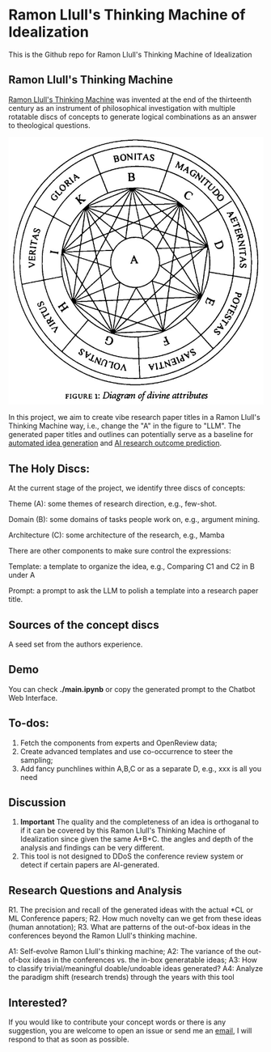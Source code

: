 # Ramon Llull's Thinking Machine of Idealization
This is the Github repo for Ramon Llull's Thinking Machine of Idealization 

## Ramon Llull's Thinking Machine
[Ramon Llull's Thinking Machine](https://gwern.net/doc/borges/1937-borges-raymondllullsthinkingmachine.pdf) was invented at the end of the thirteenth century as an instrument of philosophical investigation with multiple rotatable discs of concepts to generate logical combinations as an answer to theological questions.

<p align="center">
  <img src="assets/diagram.jpg" width="550" title=" An illustration of Ramon Llull's Thinking Machine." alt=" An illustration of Ramon Llull's Thinking Machine.">
</p>

In this project, we aim to create vibe research paper titles in a Ramon Llull's Thinking Machine way, i.e., change the "A" in the figure to "LLM". The generated paper titles and outlines can potentially serve as a baseline for [automated idea generation](https://arxiv.org/abs/2409.04109) and [AI research outcome prediction](https://arxiv.org/pdf/2506.00794).

## The Holy Discs:
At the current stage of the project, we identify three discs of concepts:

Theme (A): some themes of research direction, e.g., few-shot.

Domain (B): some domains of tasks people work on, e.g., argument mining.

Architecture (C): some architecture of the research, e.g., Mamba

There are other components to make sure control the expressions:

Template: a template to organize the idea, e.g., Comparing C1 and C2 in B under A

Prompt: a prompt to ask the LLM to polish a template into a research paper title.

## Sources of the concept discs
A seed set from the authors experience.


## Demo
You can check **./main.ipynb** or copy the generated prompt to the Chatbot Web Interface.

## To-dos:
1. Fetch the components from experts and OpenReview data;
2. Create advanced templates and use co-occurrence to steer the sampling;
3. Add fancy punchlines within A,B,C or as a separate D, e.g., xxx is all you need

## Discussion
1. **Important** The quality and the completeness of an idea is orthoganal to if it can be covered by this Ramon Llull's Thinking Machine of Idealization since given the same A+B+C. the angles and depth of the analysis and findings can be very different.
2. This tool is not designed to DDoS the conference review system or detect if certain papers are AI-generated.


## Research Questions and Analysis
R1. The precision and recall of the generated ideas with the actual *CL or ML Conference papers;
R2. How much novelty can we get from these ideas (human annotation);
R3. What are patterns of the out-of-box ideas in the conferences beyond the Ramon Llull's thinking machine.

A1: Self-evolve Ramon Llull's thinking machine;
A2: The variance of the out-of-box ideas in the conferences vs. the in-box generatable ideas;
A3: How to classify trivial/meaningful doable/undoable ideas generated?
A4: Analyze the paradigm shift (research trends) through the years with this tool


## Interested?
If you would like to contribute your concept words or there is any suggestion, you are welcome to open an issue or send me an [email](mailto:xinranz3@andrew.cmu.edu), I will respond to that as soon as possible.